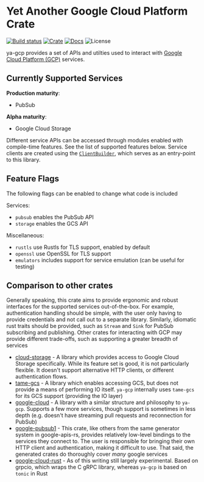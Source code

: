 # Yet Another Google Cloud Platform Crate

[![Build status](https://github.com/standard-ai/ya-gcp/actions/workflows/ci.yml/badge.svg)](https://github.com/standard-ai/ya-gcp/actions)
[![Crate](https://img.shields.io/crates/v/ya-gcp)](https://crates.io/crates/ya-gcp)
[![Docs](https://img.shields.io/docsrs/ya-gcp/latest)](https://docs.rs/ya-gcp)
![License](https://img.shields.io/crates/l/ya-gcp.svg)

ya-gcp provides a set of APIs and utilties used to interact with [Google Cloud
Platform (GCP)](https://cloud.google.com/) services.

## Currently Supported Services
**Production maturity**:
- PubSub

**Alpha maturity**:
- Google Cloud Storage

Different service APIs can be accessed through modules enabled with
compile-time features. See the list of supported features below. Service
clients are created using the [`ClientBuilder`](crate::builder::ClientBuilder),
which serves as an entry-point to this library.

## Feature Flags
The following flags can be enabled to change what code is included

Services:
- `pubsub` enables the PubSub API
- `storage` enables the GCS API

Miscellaneous:
- `rustls` use Rustls for TLS support, enabled by default
- `openssl` use OpenSSL for TLS support
- `emulators` includes support for service emulation (can be useful for testing)

## Comparison to other crates

Generally speaking, this crate aims to provide ergonomic and robust interfaces
for the supported services out-of-the-box. For example, authentication handling
should be simple, with the user only having to provide credentials and not call
out to a separate library. Similarly, idiomatic rust traits should be provided,
such as `Stream` and `Sink` for PubSub subscribing and publishing. Other crates
for interacting with GCP may provide different trade-offs, such as supporting a
greater breadth of services

- [cloud-storage](https://crates.io/crates/cloud-storage) - A library which
	provides access to Google Cloud Storage specifically. While its feature set
	is good, it is not particularly flexible. It doesn't support alternative HTTP
	clients, or different authentication flows.
- [tame-gcs](https://crates.io/crates/tame-gcs) - A library which enables
	accessing GCS, but does not provide a means of performing IO itself.
	`ya-gcp` internally uses `tame-gcs` for its GCS support (providing the
	IO layer)
- [google-cloud](https://crates.io/crates/google-cloud) - A library with a
	similar structure and philosophy to `ya-gcp`. Supports a few more
	services, though support is sometimes in less depth (e.g. doesn't have
	streaming pull requests and reconnection for PubSub)
- [google-pubsub1](https://crates.io/crates/google-pubsub1) - This crate, like
	others from the same generator system in google-apis-rs, provides relatively
	low-level bindings to the services they connect to. The user is responsible
	for bringing their own HTTP client and authentication, making it difficult to
	use. That said, the generated crates do thoroughly cover *many* google
	services
- [google-cloud-rust](https://github.com/mozilla-services/google-cloud-rust) -
	As of this writing still largely experimental. Based on grpcio, which wraps
	the C gRPC library, whereas `ya-gcp` is based on `tonic` in Rust
